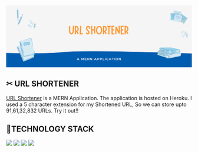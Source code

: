 <img src="IMG/banner.png" />

<h2> ✂ URL SHORTENER </h2>
<a href="https://shorten--url.herokuapp.com/">URL Shortener</a> is a MERN Application. The application is hosted on Heroku. I used a 5 character extension for my Shortened URL, So we can store upto 91,61,32,832 URLs. Try it out!!

<h2> 📱TECHNOLOGY STACK </h2>
<a href="https://www.mongodb.com/docs/"><img src="https://img.shields.io/badge/MongoDB-%20-brightgreen" /></a>
<a href="https://expressjs.com/"><img src="https://img.shields.io/badge/ExpressJS-%20-green" /></a>
<a href="https://reactjs.org/docs/getting-started.html"><img src="https://img.shields.io/badge/ReactJS-%20-red" /></a>
<a href="https://nodejs.org/en/docs/"><img src="https://img.shields.io/badge/NodeJS-%20-blue" /></a>
